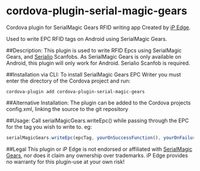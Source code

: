 # cordova-plugin-serial-magic-gears
Cordova plugin for SerialMagic Gears RFID writing app
Created by [iP Edge](https://www.ipedge.net/). 

Used to write EPC RFID tags on Android using SerialMagic Gears.

##Description: 
This plugin is used to write RFID Epcs using SerialMagic Gears, and [Serialio](https://serialio.com/) Scanfobs. 
As SerialMagic Gears is only available on Android, this plugin will only work for Android. 
Serialio Scanfob is required. 

##Installation via CLI: 
To install SerialMagic Gears EPC Writer you must enter the directory of the Cordova project and run:
```
cordova-plugin add cordova-plugin-serial-magic-gears 
```

##Alternative Installation:
The plugin can be added to the Cordova projects config.xml, linking the source to the git repository

##Usage: 
Call serialMagicGears.writeEpc() while passing through the EPC for the tag you wish to write to. 
eg:
```javascript
serialMagicGears.writeEpc(epcTag, yourOnSuccessFunction(), yourOnFailureFunction());
```

##Legal
This plugin or iP Edge is not endorsed or affiliated with [SerialMagic Gears](https://serialio.com/product/keystroke-simulation-wedge/serialmagic-gears-android), nor does it claim any ownership over trademarks.
iP Edge provides no warranty for this plugin-use at your own risk! 